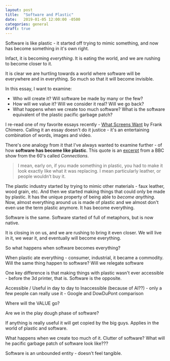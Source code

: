 ```yaml
---
layout: post
title:  "Software and Plastic"
date:   2019-01-05 12:00:00 -0500
categories: general
draft: true
---
```


Software is like plastic - it started off trying to mimic something, and now has become something in it's own right.

Infact, it is becoming _everything_. It is eating the world, and we are rushing to become closer to it.

It is clear we are hurtling towards a world where software will be everywhere and in everything. So much so that it will become invisible. 

In this essay, I want to examine:
- Who will create it? Will software be made by many or the few?
- How will we value it? Will we consider it real? Will we go back?
- What happens when we create too much software? What is the software equivalent of the plastic pacific garbage patch?







I re-read one of my favorite essays recently - [What Screens Want](https://frankchimero.com/writing/what-screens-want/) by Frank Chimero. Calling it an essay doesn't do it justice - it's an entertaining combination of words, images and video.

There's one analogy from it that I've always wanted to examine further - of how **software has become like plastic**. This quote is an [excerpt](https://vimeo.com/79718420) from a BBC show from the 60's called _Connections_. 

> I mean, early on, if you made something in plastic, you had to make it look exactly like what it was replacing. I mean particularly leather, or people wouldn’t buy it. 

The plastic industry started by trying to mimic other materials - faux leather, wood grain, etc. And then we started making things that could only be made by plastic. It has the unique property of being able to _become anything_. Now, almost everything around us is made of plastic and we almost don't even use the term plastic anymore. It has become everything. 

Software is the same. Software started of full of metaphors, but is now native.

It is closing in on us, and we are rushing to bring it even closer. We will live in it, we wear it, and eventually will become everything.

So what happens when software becomes everything?

When plastic ate everything - consumer, industrial, it became a commodity. Will the same thing happen to software? Will we relegate software

One key difference is that making things with plastic wasn't ever accessible - before the 3d printer, that is. Software is the opposite. 

Accessible / Useful in day to day to Inaccessible (because of AI??) - only a few people can really use it - Google and DowDuPont comparison 

Where will the VALUE go? 

Are we in the play dough phase of software? 

If anything is really useful it will get copied by the big guys. Applies in the world of plastic and software. 

What happens when we create too much of it. Clutter of software? What will he pacific garbage patch of software look like??? 

Software is an unbounded entity - doesn't feel tangible. 